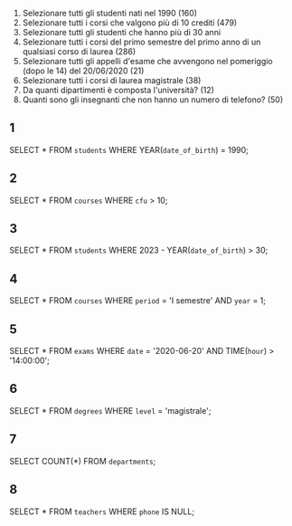 1. Selezionare tutti gli studenti nati nel 1990 (160)
2. Selezionare tutti i corsi che valgono più di 10 crediti (479)
3. Selezionare tutti gli studenti che hanno più di 30 anni
4. Selezionare tutti i corsi del primo semestre del primo anno di un qualsiasi corso di laurea (286)
5. Selezionare tutti gli appelli d'esame che avvengono nel pomeriggio (dopo le 14) del 20/06/2020 (21)
6. Selezionare tutti i corsi di laurea magistrale (38)
7. Da quanti dipartimenti è composta l'università? (12)
8. Quanti sono gli insegnanti che non hanno un numero di telefono? (50)

## 1
SELECT * 
FROM `students` 
WHERE YEAR(`date_of_birth`) = 1990;

## 2
SELECT * 
FROM `courses` 
WHERE `cfu` > 10;

## 3
SELECT * 
FROM `students` 
WHERE 2023 - YEAR(`date_of_birth`) > 30;

## 4
SELECT * 
FROM `courses` 
WHERE `period` = 'I semestre' 
AND `year` = 1;

## 5
SELECT * 
FROM `exams` 
WHERE `date` = '2020-06-20' 
AND TIME(`hour`) > '14:00:00';

## 6
SELECT * 
FROM `degrees` 
WHERE `level` = 'magistrale';

## 7
SELECT COUNT(*) 
FROM `departments`;

## 8 
SELECT * 
FROM `teachers` 
WHERE `phone` 
IS NULL;